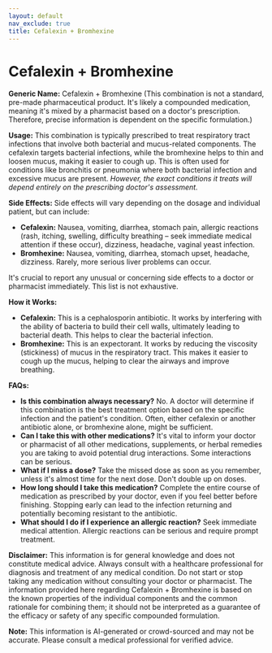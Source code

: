 ```yaml
---
layout: default
nav_exclude: true
title: Cefalexin + Bromhexine
---
```


# Cefalexin + Bromhexine

**Generic Name:** Cefalexin + Bromhexine (This combination is not a standard, pre-made pharmaceutical product.  It's likely a compounded medication, meaning it's mixed by a pharmacist based on a doctor's prescription.  Therefore, precise information is dependent on the specific formulation.)

**Usage:**  This combination is typically prescribed to treat respiratory tract infections that involve both bacterial and mucus-related components.  The cefalexin targets bacterial infections, while the bromhexine helps to thin and loosen mucus, making it easier to cough up.  This is often used for conditions like bronchitis or pneumonia where both bacterial infection and excessive mucus are present.  *However,  the exact conditions it treats will depend entirely on the prescribing doctor's assessment.*

**Side Effects:** Side effects will vary depending on the dosage and individual patient, but can include:

* **Cefalexin:** Nausea, vomiting, diarrhea, stomach pain, allergic reactions (rash, itching, swelling, difficulty breathing – seek immediate medical attention if these occur),  dizziness, headache,  vaginal yeast infection.
* **Bromhexine:** Nausea, vomiting, diarrhea, stomach upset, headache, dizziness.  Rarely, more serious liver problems can occur.

It's crucial to report any unusual or concerning side effects to a doctor or pharmacist immediately.  This list is not exhaustive.

**How it Works:**

* **Cefalexin:** This is a cephalosporin antibiotic.  It works by interfering with the ability of bacteria to build their cell walls, ultimately leading to bacterial death. This helps to clear the bacterial infection.
* **Bromhexine:** This is an expectorant. It works by reducing the viscosity (stickiness) of mucus in the respiratory tract.  This makes it easier to cough up the mucus, helping to clear the airways and improve breathing.

**FAQs:**

* **Is this combination always necessary?**  No.  A doctor will determine if this combination is the best treatment option based on the specific infection and the patient's condition.  Often, either cefalexin or another antibiotic alone, or bromhexine alone, might be sufficient.
* **Can I take this with other medications?**  It's vital to inform your doctor or pharmacist of all other medications, supplements, or herbal remedies you are taking to avoid potential drug interactions.  Some interactions can be serious.
* **What if I miss a dose?**  Take the missed dose as soon as you remember, unless it's almost time for the next dose.  Don't double up on doses.
* **How long should I take this medication?**  Complete the entire course of medication as prescribed by your doctor, even if you feel better before finishing.  Stopping early can lead to the infection returning and potentially becoming resistant to the antibiotic.
* **What should I do if I experience an allergic reaction?**  Seek immediate medical attention. Allergic reactions can be serious and require prompt treatment.


**Disclaimer:** This information is for general knowledge and does not constitute medical advice. Always consult with a healthcare professional for diagnosis and treatment of any medical condition.  Do not start or stop taking any medication without consulting your doctor or pharmacist.  The information provided here regarding Cefalexin + Bromhexine is based on the known properties of the individual components and the common rationale for combining them; it should not be interpreted as a guarantee of the efficacy or safety of any specific compounded formulation.


**Note:** This information is AI-generated or crowd-sourced and may not be accurate. Please consult a medical professional for verified advice.